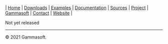 | [Home](home.md) | [Downloads](downloads.md) | [Examples](examples.md) | [Documentation](documentation.md) | [Sources](https://github.com/gammasoft71/properties) | [Project](https://sourceforge.net/projects/properties/) | [Gammasoft](https://gammasoft71.wixsite.com/gammasoft) | [Contact](contact.md) | [Website](https://gammasoft71.wixsite.com/properties) |

Not yet released
______________________________________________________________________________________________

© 2021 Gammasoft.

